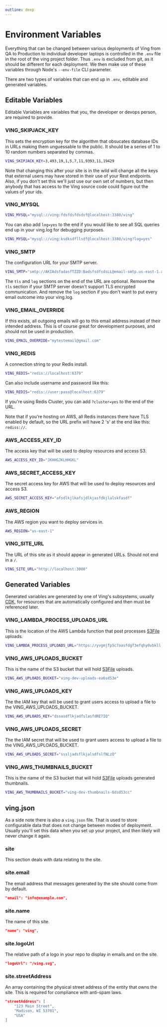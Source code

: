 ```yaml
---
outline: deep
---
```

# Environment Variables
Everything that can be changed between various deployments of Ving from QA to Production to individual developer laptops is controlled in the `.env` file in the root of the ving project folder. Thus `.env` is excluded from git, as it should be different for each deployment. We then make use of these variables through Node's `--env-file` CLI parameter.

There are two types of variables that can end up in `.env`, editable and generated variables.

## Editable Variables
Editable Variables are variables that you, the developer or devops person, are required to provide.

### VING_SKIPJACK_KEY
This sets the encryption key for the algorithm that obsucates database IDs in URLs making them unguessable to the public. It should be a series of 1 to 10 random numbers separated by commas.

```bash
VING_SKIPJACK_KEY=3,493,19,1,5,7,11,9393,11,19429
```

Note that changing this after your site is in the wild will change all the keys that external users may have stored in their use of your Rest endpoints. Also, if you don't set this we'll just use our own set of numbers, but then anybody that has access to the Ving source code could figure out the values of your ids.

### VING_MYSQL
```bash
VING_MYSQL="mysql://ving:fdsfdsfdsdsf@localhost:3380/ving"
```
You can also add `log=yes` to the end if you would like to see all SQL queries end up in your ving.log for debugging purposes.

```bash
VING_MYSQL="mysql://ving:ksdksdfllsdf@localhost:3380/ving?log=yes"
```

### VING_SMTP
The configuration URL for your SMTP server.
```bash
VING_SMTP="smtp://AKIAdsfadasfTZZD:BadsfsdfsdsLL@email-smtp.us-east-1.amazonaws.com:465/?tls=yes&log=yes"
```
The `tls` and `log` sections on the end of the URL are optional. Remove the `tls` section if your SMTP server doesn't support TLS encrypted communication. And remove the `log` section if you don't want to put every email outcome into your ving.log.

### VING_EMAIL_OVERRIDE
If this exists, all outgoing emails will go to this email address instead of their intended address. This is of course great for development purposes, and should not be used in production.
```bash
VING_EMAIL_OVERRIDE="mytestemail@gmail.com"
```

### VING_REDIS
A connection string to your Redis install.
```bash
VING_REDIS="redis://localhost:6379"
```
Can also include username and password like this:
```bash
VING_REDIS="redis://user:pass@localhost:6379"
```
If you're using Redis Cluster, you can add `?cluster=yes` to the end of the URL.

Note that if you're hosting on AWS, all Redis instances there have TLS enabled by default, so the URL prefix will have 2 's' at the end like this: `rediss://`.

### AWS_ACCESS_KEY_ID
The access key that will be used to deploy resources and access S3.
```bash
AWS_ACCESS_KEY_ID="JKHHGJKLHHGKL"
```

### AWS_SECRET_ACCESS_KEY
The secret access key for AWS that will be used to deploy resources and access S3.
```bash
AWS_SECRET_ACCESS_KEY="afsdlkjlkafsjdlkjasfdkjlalskfasdf"
```

### AWS_REGION
The AWS region you want to deploy services in.
```bash
AWS_REGION="us-east-1"
```

### VING_SITE_URL
The URL of this site as it should appear in generated URLs. Should not end in a `/`.
```bash
VING_SITE_URL="http://localhost:3000"
```

## Generated Variables
Generated variables are generated by one of Ving's subsystems, usually [CDK](subsystems/cdk), for resources that are automatically configured and then must be referenced later. 

### VING_LAMBDA_PROCESS_UPLOADS_URL
This is the location of the AWS Lambda function that post processes [S3File](rest/S3File) uploads.
```bash
VING_LAMBDA_PROCESS_UPLOADS_URL="https://yvgmjfp5c7aasfdgf3efqhy0vbkll.lambda-url.us-east-1.on.aws/"
```

### VING_AWS_UPLOADS_BUCKET
This is the name of the S3 bucket that will hold [S3File](rest/S3File) uploads.
```bash
VING_AWS_UPLOADS_BUCKET="ving-dev-uploads-ea6sd53e"
```

### VING_AWS_UPLOADS_KEY
The the IAM key that will be used to grant users access to upload a file to the VING_AWS_UPLOADS_BUCKET.
```bash
VING_AWS_UPLOADS_KEY="dssasdflkjadfslasfdRE7IQ"
```

### VING_AWS_UPLOADS_SECRET
The the IAM secret that will be used to grant users access to upload a file to the VING_AWS_UPLOADS_BUCKET.
```bash
VING_AWS_UPLOADS_SECRET="sssljadsflkjalsdfslfNLzO"
```

### VING_AWS_THUMBNAILS_BUCKET
This is the name of the S3 bucket that will hold [S3File](rest/S3File) uploads generated thumbnails.
```bash
VING_AWS_THUMBNAILS_BUCKET="ving-dev-thumbnails-6dsd53cc"
```

## ving.json
As a side note there is also a `ving.json` file. That is used to store configurable data that does not change between modes of deployment. Usually you'll set this data when you set up your project, and then likely will never change it again.

### site
This section deals with data relating to the site.

### site.email
The email address that messages generated by the site should come from by default.
```json
"email": "info@example.com",
```

### site.name
The name of this site.
```json
"name": "ving",
```

### site.logoUrl
The relative path of a logo in your repo to display in emails and on the site.

```json
"logoUrl": "/ving.svg",
```

### site.streetAddress
An array containing the physical street address of the entity that owns the site. This is required for compliance with anti-spam laws.

```json
"streetAddress": [
    "123 Main Street",
    "Madison, WI 53701",
    "USA"
]
```
